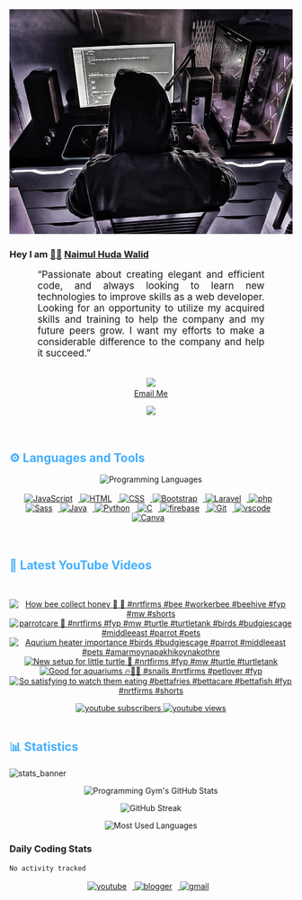 <!-- ![github_cover_banner](https://www.digitalsolutionservices.com/img/services/web%20development.gif)-->

<div align="center" style="display:block;">
    <img height="400px" width="100%" alt="github cover banner" src="https://raw.githubusercontent.com/NaimulHudaWalid/NaimulHudaWalid/main/272276268_3114779035434264_920860974401480824_n.jpg"/> 
</div>

### Hey I am [👨🏻‍][facebook] [Naimul Huda Walid][youtube]



<p align:"center" style="text-align: justify; margin: 0 50px; font-size: 17px;" >
   “Passionate about creating elegant and efficient code, and always looking to learn new technologies to improve skills as a web developer. Looking for an opportunity to utilize my acquired skills and training to help the company and my future peers grow. I want my efforts to make a considerable difference to the company and help it succeed.”
<br>
<br>
<div align="center">

![](https://visitor-badge.glitch.me/badge?page_id=NaimulHudaWalid)
    <br />
[Email Me](mailto:dev.naimulhuda@gmail.com)
</div>
</p>
<!-- Typing SVG by DenverCoder1 - https://github.com/DenverCoder1/readme-typing-svg -->
<p align="center">
<!--   <a href="https://github.com/DenverCoder1/readme-typing-svg"> -->
    <img src="https://readme-typing-svg.herokuapp.com?color=E22FE4&width=380&height=45&lines=Open-Source+Enthusiast;Learning+In+Public;Empowering+Others;Nice+To+Meet+You+...&center=true"></a>

</p>
<br>
<!-- Languages and Tools -->

<h2 style="color: #44AEFB">⚙️ Languages and Tools</h2>
<div align="center" style="display:block;">
    <img width="100px" alt="Programming Languages" src="https://user-images.githubusercontent.com/78341798/194531121-47b0119a-ce00-439d-b586-125f86acb098.png"/> 
</div>
<br>   
<!-- Icons Resources -->
<!-- https://devicon.dev/ -->
<!-- https://cdn.jsdelivr.net/npm/simple-icons@v3/icons/ -->
<div align="center">
  <a href="https://developer.mozilla.org/en-US/docs/Web/JavaScript" target="_blank" rel="noreferrer">
      <img  alt="JavaScript" height="50px" style="padding-right:10px;" src="https://cdn.jsdelivr.net/gh/devicons/devicon/icons/javascript/javascript-plain.svg"/>
  </a>
  
 
  <a href="https://developer.mozilla.org/en-US/docs/Web/HTML" target="_blank" rel="noreferrer">
      <img  alt="HTML" height="50px" style="padding-right:10px;" src="https://cdn.jsdelivr.net/gh/devicons/devicon/icons/html5/html5-original.svg"/>
  </a>
  <a href="https://developer.mozilla.org/en-US/docs/Web/CSS" target="_blank" rel="noreferrer">
      <img  alt="CSS" height="50px" style="padding-right:10px;" src="https://cdn.jsdelivr.net/gh/devicons/devicon/icons/css3/css3-original.svg"/>
  </a>
  <a href="https://getbootstrap.com/" target="_blank" rel="noreferrer">
      <img  alt="Bootstrap" height="50px" style="padding-right:10px;" src="https://cdn.jsdelivr.net/gh/devicons/devicon/icons/bootstrap/bootstrap-original.svg"/>
  </a> 
  <a href="https://laravel.com/" target="_blank" rel="noreferrer">
      <img  alt="Laravel" height="50px" style="padding-right:10px;" src="https://cdn.jsdelivr.net/gh/devicons/devicon/icons/laravel/laravel-plain.svg"/>
  </a>
  <a href="https://www.php.net/" target="_blank" rel="noreferrer">
      <img  alt="php" height="50px" style="padding-right:10px;" src="https://cdn.jsdelivr.net/gh/devicons/devicon/icons/php/php-original.svg"/>
  </a>
  <a href="https://sass-lang.com/" target="_blank" rel="noreferrer">
      <img  alt="Sass" height="50px" style="padding-right:10px;" src="https://cdn.jsdelivr.net/gh/devicons/devicon/icons/sass/sass-original.svg"/>
  </a>
  <a href="https://www.java.com/en/" target="_blank" rel="noreferrer">
      <img  alt="Java" height="50px" style="padding-right:10px;" src="https://cdn.jsdelivr.net/gh/devicons/devicon/icons/java/java-original.svg"/>
  </a>    
  <a href="https://www.python.org/" target="_blank" rel="noreferrer">
      <img  alt="Python" height="50px" style="padding-right:10px;" src="https://cdn.jsdelivr.net/gh/devicons/devicon/icons/python/python-original.svg"/>
  </a>
  <a href="https://www.cprogramming.com/" target="_blank" rel="noreferrer">
      <img  alt="C" height="50px" style="padding-right:10px;" src="https://cdn.jsdelivr.net/gh/devicons/devicon/icons/c/c-original.svg"/>
  </a>
  
  <a href="https://firebase.google.com/" target="_blank" rel="noreferrer">
      <img  alt="firebase" height="50px" style="padding-right:10px;" src="https://cdn.jsdelivr.net/gh/devicons/devicon/icons/firebase/firebase-plain.svg"/>
  </a>
 
  <a href="https://git-scm.com/" target="_blank" rel="noreferrer">
      <img  alt="Git" height="50px" style="padding-right:10px;" src="https://cdn.jsdelivr.net/gh/devicons/devicon/icons/git/git-original.svg"/>
  </a>
  
  <a href="https://code.visualstudio.com/" target="_blank" rel="noreferrer">
      <img  alt="vscode" height="50px" style="padding-right:10px;"src="https://cdn.jsdelivr.net/gh/devicons/devicon/icons/vscode/vscode-original.svg"/>
  </a>
  <a href="https://www.canva.com/" target="_blank" rel="noreferrer">
      <img  alt="Canva" height="50px" style="padding-right:10px;" src="https://cdn.jsdelivr.net/gh/devicons/devicon/icons/canva/canva-original.svg"/> 
  </a>
</div>
<br>
<br>

<!-- Latest YouTube Videos -->

<h2 style="color: #44AEFB">🎦 Latest YouTube Videos</h2>
<br />

<!-- Resource/Reference: https://github.com/DenverCoder1/github-readme-youtube-cards -->
<div class="youtube videos cards" align="center">

<!-- BEGIN YOUTUBE-CARDS -->
[![How bee collect honey 🍯 🐝 #nrtfirms #bee #workerbee #beehive #fyp #mw #shorts](https://ytcards.demolab.com/?id=IvdLxiHySZM&title=How+bee+collect+honey+%F0%9F%8D%AF+%F0%9F%90%9D+%23nrtfirms+%23bee+%23workerbee+%23beehive+%23fyp+%23mw+%23shorts&lang=en&timestamp=1734899449&background_color=%230d1117&title_color=%23ffffff&stats_color=%23dedede&max_title_lines=1&width=250&border_radius=5 "How bee collect honey 🍯 🐝 #nrtfirms #bee #workerbee #beehive #fyp #mw #shorts")](https://www.youtube.com/watch?v=IvdLxiHySZM)
[![parrotcare 🖤 #nrtfirms #fyp #mw #turtle #turtletank #birds #budgiescage #middleeast #parrot #pets](https://ytcards.demolab.com/?id=yhi5hL9bI0c&title=parrotcare+%F0%9F%96%A4+%23nrtfirms+%23fyp+%23mw+%23turtle+%23turtletank+%23birds+%23budgiescage+%23middleeast+%23parrot+%23pets&lang=en&timestamp=1734459481&background_color=%230d1117&title_color=%23ffffff&stats_color=%23dedede&max_title_lines=1&width=250&border_radius=5 "parrotcare 🖤 #nrtfirms #fyp #mw #turtle #turtletank #birds #budgiescage #middleeast #parrot #pets")](https://www.youtube.com/watch?v=yhi5hL9bI0c)
[![Aqurium heater importance  #birds #budgiescage #parrot #middleeast #pets #amarmoynapakhikoynakothre](https://ytcards.demolab.com/?id=_ro-ZKhrBiM&title=Aqurium+heater+importance++%23birds+%23budgiescage+%23parrot+%23middleeast+%23pets+%23amarmoynapakhikoynakothre&lang=en&timestamp=1734457791&background_color=%230d1117&title_color=%23ffffff&stats_color=%23dedede&max_title_lines=1&width=250&border_radius=5 "Aqurium heater importance  #birds #budgiescage #parrot #middleeast #pets #amarmoynapakhikoynakothre")](https://www.youtube.com/watch?v=_ro-ZKhrBiM)
[![New setup for little turtle 🖤 #nrtfirms #fyp #mw #turtle #turtletank](https://ytcards.demolab.com/?id=7Gcr_tJaOWA&title=New+setup+for+little+turtle+%F0%9F%96%A4+%23nrtfirms+%23fyp+%23mw+%23turtle+%23turtletank&lang=en&timestamp=1734422344&background_color=%230d1117&title_color=%23ffffff&stats_color=%23dedede&max_title_lines=1&width=250&border_radius=5 "New setup for little turtle 🖤 #nrtfirms #fyp #mw #turtle #turtletank")](https://www.youtube.com/watch?v=7Gcr_tJaOWA)
[![Good for aquariums 🔥👌🏻 #snails #nrtfirms #petlover #fyp](https://ytcards.demolab.com/?id=YvQwrXM0Wxc&title=Good+for+aquariums+%F0%9F%94%A5%F0%9F%91%8C%F0%9F%8F%BB+%23snails+%23nrtfirms+%23petlover+%23fyp&lang=en&timestamp=1734207321&background_color=%230d1117&title_color=%23ffffff&stats_color=%23dedede&max_title_lines=1&width=250&border_radius=5 "Good for aquariums 🔥👌🏻 #snails #nrtfirms #petlover #fyp")](https://www.youtube.com/watch?v=YvQwrXM0Wxc)
[![So satisfying to watch them eating #bettafries #bettacare #bettafish #fyp #nrtfirms #shorts](https://ytcards.demolab.com/?id=SQGwyBtNLmk&title=So+satisfying+to+watch+them+eating+%23bettafries+%23bettacare+%23bettafish+%23fyp+%23nrtfirms+%23shorts&lang=en&timestamp=1732558931&background_color=%230d1117&title_color=%23ffffff&stats_color=%23dedede&max_title_lines=1&width=250&border_radius=5 "So satisfying to watch them eating #bettafries #bettacare #bettafish #fyp #nrtfirms #shorts")](https://www.youtube.com/watch?v=SQGwyBtNLmk)
<!-- END YOUTUBE-CARDS -->
</div>

<!-- Begin Youtube Buttons -->
<!-- Resource/Reference:  https://github.com/DenverCoder1/custom-icon-badges -->
<div class="youtube buttons" align="center">
    <a href="https://www.youtube.com/channel/UCa3YaFwzSII0kKg3Nads2dQ"  target="_blank">
        <img alt="youtube subscribers" src="https://img.shields.io/youtube/channel/subscribers/UCa3YaFwzSII0kKg3Nads2dQ?logo=youtube&logoColor=red&style=for-the-badge"/>
    </a> 
    <a href="https://www.youtube.com/channel/UCa3YaFwzSII0kKg3Nads2dQ"  target="_blank">
        <img alt="youtube views" src="https://custom-icon-badges.demolab.com/youtube/channel/views/UCa3YaFwzSII0kKg3Nads2dQ?color=%23E05D44&logo=eye&logoColor=white&style=for-the-badge&labelColor=#555555"/>
    </a> 
</div>
<br>
<!-- End Youtube Buttons -->

<!-- Statistics -->

<h2 style="color: #44AEFB">📊 Statistics</h2>

![stats_banner](https://user-images.githubusercontent.com/78341798/194534778-d662496c-ae00-4e8d-ae9b-b90912054e7f.gif)

<!-- Begin Stats Cards -->
<!-- Resources:  -->
<!-- Github & Languages Stats: https://github.com/naimul15-12090/github-readme-stats --> 
<!-- Streak Stats: https://github.com/denvercoder1/github-readme-streak-stats -->
<!-- Change the value after ?username= to your GitHub username. -->
<div class="stats" align="center">

![Programming Gym's GitHub Stats](https://github-readme-stats.vercel.app/api?username=NaimulHudaWalid&hide=stars&count_private=true&show_icons=true&theme=algolia&border_radius=20)

![GitHub Streak](https://streak-stats.demolab.com?user=NaimulHudaWalid&count_private=true&theme=algolia&border_radius=22)

![Most Used Languages](https://github-readme-stats.vercel.app/api/top-langs/?username=NaimulHudaWalid&langs_count=8&layout=compact&show_icons=true&theme=algolia&border_radius=20)
    
<!-- ![Top Langs](https://github-readme-stats.vercel.app/api/top-langs/?username=naimul15-12090&langs_count=8) -->
<!-- [![Top Langs](https://github-readme-stats.vercel.app/api/top-langs/?username=naimul15-12090&layout=compact)](https://github.com/anuraghazra/github-readme-stats)
 -->
    
</div>
<!--  End Stats Cards -->



### Daily Coding Stats
<!--START_SECTION:waka-->

```txt
No activity tracked
```

<!--END_SECTION:waka-->
<!-- Begin Footer -->
<!-- Icons Resources -->
<!-- https://devicon.dev/ -->
<div class="footer" align="center" style="margin:15px;">
    <a href="https://www.youtube.com/channel/UCa3YaFwzSII0kKg3Nads2dQ" target="_blank">
        <img  style="margin:0 10px 10px 0;" src="https://user-images.githubusercontent.com/78341798/194531650-698ef1b1-9cbd-4b4f-96ef-5a2ec4b5d7e6.svg" alt="youtube" width="40px"/>
    </a>
    <a href="https://www.linkedin.com/in/naimulhudawalid/" target="_blank">
        <img style="margin:0 10px 10px 0;" src="https://user-images.githubusercontent.com/78341798/194531458-b5dfeb1b-bad5-4dfa-909a-2e402262db9a.svg" alt="blogger" width="40px"/>
    </a>
    <a href="mailto:dev.naimulhuda@gmail.com" target="_blank">
        <img style="margin:0 10px 10px 0;" src="https://user-images.githubusercontent.com/78341798/194531383-ddb2b774-5bb9-491c-b601-4a4a7d9792fb.svg" alt="gmail" width="40px"/>
    </a>
</div>
<!-- End Footer -->

[youtube]: https://www.youtube.com/channel/UCa3YaFwzSII0kKg3Nads2dQ
[facebook]: https://www.facebook.com/profile.php?id=100007065945838
